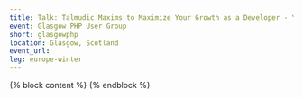 ```yaml
---
title: Talk: Talmudic Maxims to Maximize Your Growth as a Developer - Yitzchok Willroth
event: Glasgow PHP User Group
short: glasgowphp
location: Glasgow, Scotland
event_url:
leg: europe-winter
---
```

{% block content %}
{% endblock %}